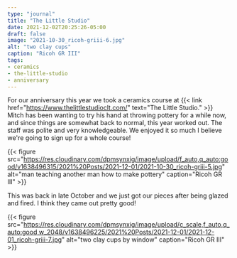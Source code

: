 ```yaml
---
type: "journal"
title: "The Little Studio"
date: 2021-12-02T20:25:26-05:00
draft: false
image: "2021-10-30_ricoh-griii-6.jpg"
alt: "two clay cups"
caption: "Ricoh GR III"
tags:
- ceramics
- the-little-studio
- anniversary
---
```


For our anniversary this year we took a ceramics course at {{< link href="https://www.thelittlestudioclt.com/" text="The Little Studio." >}} Mitch has been wanting to try his hand at throwing pottery for a while now, and since things are somewhat back to normal, this year worked out. The staff was polite and very knowledgeable. We enjoyed it so much I believe we're going to sign up for a whole course!

{{< figure src="https://res.cloudinary.com/dpmsynxig/image/upload/f_auto,q_auto:good/v1638496315/2021%20Posts/2021-12-01/2021-10-30_ricoh-griii-5.jpg" alt="man teaching another man how to make pottery" caption="Ricoh GR III" >}}

This was back in late October and we just got our pieces after being glazed and fired. I think they came out pretty good!

{{< figure src="https://res.cloudinary.com/dpmsynxig/image/upload/c_scale,f_auto,q_auto:good,w_2048/v1638496225/2021%20Posts/2021-12-01/2021-12-01_ricoh-griii-7.jpg" alt="two clay cups by window" caption="Ricoh GR III" >}}

